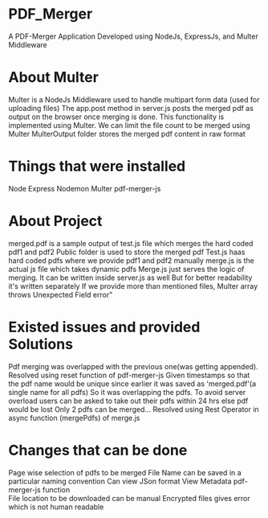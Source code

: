 # PDF_Merger
A PDF-Merger Application Developed using NodeJs, ExpressJs, and Multer Middleware

# About Multer
Multer is a NodeJs Middleware used to handle multipart form data (used for uploading files)
The app.post method in server.js posts the merged pdf as output on the browser once merging is done. 
This functionality is implemented using Multer.
We can limit the file count to be merged using Multer 
MulterOutput folder stores the merged pdf content in raw format 

# Things that were installed
Node Express Nodemon Multer pdf-merger-js

# About Project
merged.pdf is a sample output of test.js file which merges the hard coded pdf1 and pdf2</h1>
Public folder is used to store the merged pdf 
Test.js haas hard coded pdfs where we provide pdf1 and pdf2 manually
merge.js is the actual js file which takes dynamic pdfs 
Merge.js just serves the logic of merging. It can be written inside server.js as well
But for better readability it's written separately
If we provide more than mentioned files, Multer array throws Unexpected Field error"

# Existed issues and provided Solutions
Pdf merging was overlapped with the previous one(was getting appended). Resolved using reset function of pdf-merger-js
Given timestamps so that the pdf name would be unique since earlier it was saved as 'merged.pdf'(a single name for all pdfs) So it was overlapping the pdfs.
To avoid server overload users can be asked to take out their pdfs within 24 hrs else pdf would be lost 
Only 2 pdfs can be merged... Resolved using Rest Operator in async function (mergePdfs) of merge.js
  
# Changes that can be done 
Page wise selection of pdfs to be merged 
File Name can be saved in a particular naming convention
Can view JSon format 
View Metadata pdf-merger-js function  
File location to be downloaded can be manual 
Encrypted files gives error which is not human readable 

